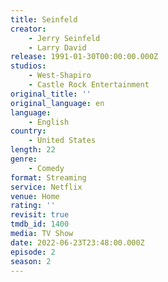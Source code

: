 ```yaml
---
title: Seinfeld
creator:
    - Jerry Seinfeld
    - Larry David
release: 1991-01-30T00:00:00.000Z
studios:
    - West-Shapiro
    - Castle Rock Entertainment
original_title: ''
original_language: en
language:
    - English
country:
    - United States
length: 22
genre:
    - Comedy
format: Streaming
service: Netflix
venue: Home
rating: ''
revisit: true
tmdb_id: 1400
media: TV Show
date: 2022-06-23T23:48:00.000Z
episode: 2
season: 2
---
```

